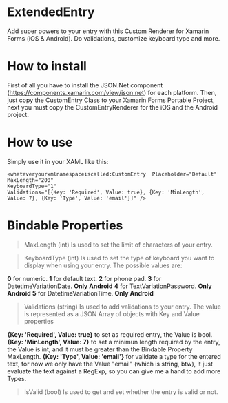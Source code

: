 # ExtendedEntry
Add super powers to your entry with this Custom Renderer for Xamarin Forms (iOS &amp; Android).
Do validations, customize keyboard type and more.

# How to install
First of all you have to install the JSON.Net component (https://components.xamarin.com/view/json.net) for each platform. Then, just copy the CustomEntry Class to your Xamarin Forms Portable Project, next you must copy the CustomEntryRenderer for the iOS and the Android project.

# How to use
Simply use it in your XAML like this:

    <whateveryourxmlnamespaceiscalled:CustomEntry  Placeholder="Default"  
    MaxLength="200"  
    KeyboardType="1"  
    Validations="[{Key: 'Required', Value: true}, {Key: 'MinLength', Value: 7}, {Key: 'Type', Value: 'email'}]" />

# Bindable Properties
>MaxLength (int)
Is used to set the limit of characters of your entry.

>KeyboardType (int)
Is used to set the type of keyboard you want to display when using your entry.
The possible values are:

**0** for numeric.
**1** for default text.
**2** for phone pad.
**3** for DatetimeVariationDate. **Only Android**
**4** for TextVariationPassword. **Only Android**
**5** for DatetimeVariationTime. **Only Android**

>Validations (string)
Is used to add validations to your entry.
The value is represented as a JSON Array of objects with Key and Value properties

**{Key: 'Required', Value: true}** to set as required entry, the Value is bool.
**{Key: 'MinLength', Value: 7}** to set a minimun length required by the entry, the Value is int, and it must be greater than the Bindable Property MaxLength.
**{Key: 'Type', Value: 'email'}** for validate a type for the entered text, for now we only have the Value "email" (which is string, btw), it just evaluate the text against a RegExp, so you can give me a hand to add more Types.

>IsValid (bool)
Is used to get and set whether the entry is valid or not.
